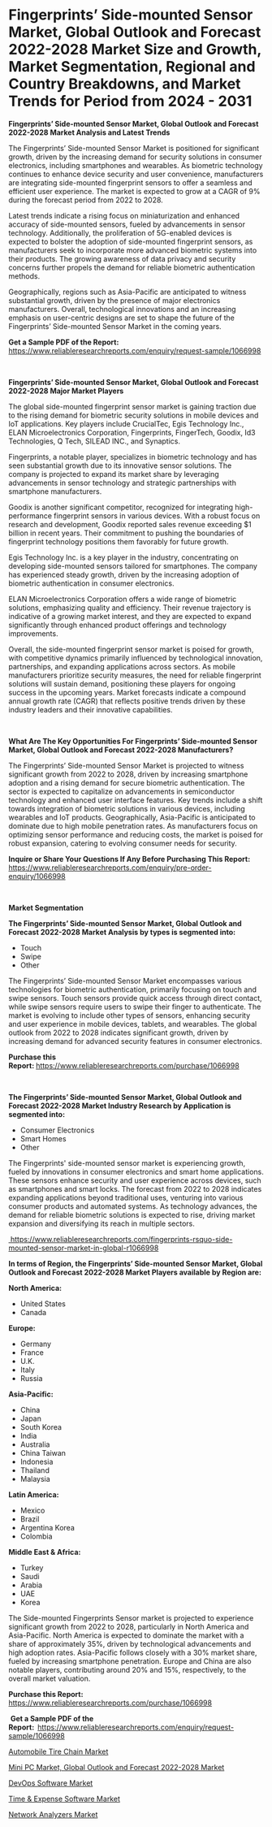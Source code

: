 <p><h1>Fingerprints’ Side-mounted Sensor Market, Global Outlook and Forecast 2022-2028 Market Size and Growth, Market Segmentation, Regional and Country Breakdowns, and Market Trends for Period from 2024 -  2031</h1></p><p><strong>Fingerprints’ Side-mounted Sensor Market, Global Outlook and Forecast 2022-2028 Market Analysis and Latest Trends</strong></p>
<p><p>The Fingerprints’ Side-mounted Sensor Market is positioned for significant growth, driven by the increasing demand for security solutions in consumer electronics, including smartphones and wearables. As biometric technology continues to enhance device security and user convenience, manufacturers are integrating side-mounted fingerprint sensors to offer a seamless and efficient user experience. The market is expected to grow at a CAGR of 9% during the forecast period from 2022 to 2028.</p><p>Latest trends indicate a rising focus on miniaturization and enhanced accuracy of side-mounted sensors, fueled by advancements in sensor technology. Additionally, the proliferation of 5G-enabled devices is expected to bolster the adoption of side-mounted fingerprint sensors, as manufacturers seek to incorporate more advanced biometric systems into their products. The growing awareness of data privacy and security concerns further propels the demand for reliable biometric authentication methods.</p><p>Geographically, regions such as Asia-Pacific are anticipated to witness substantial growth, driven by the presence of major electronics manufacturers. Overall, technological innovations and an increasing emphasis on user-centric designs are set to shape the future of the Fingerprints’ Side-mounted Sensor Market in the coming years.</p></p>
<p><strong>Get a Sample PDF of the Report:&nbsp;</strong> <a href="https://www.reliableresearchreports.com/enquiry/request-sample/1066998">https://www.reliableresearchreports.com/enquiry/request-sample/1066998</a></p>
<p>&nbsp;</p>
<p><strong>Fingerprints’ Side-mounted Sensor Market, Global Outlook and Forecast 2022-2028 Major Market Players</strong></p>
<p><p>The global side-mounted fingerprint sensor market is gaining traction due to the rising demand for biometric security solutions in mobile devices and IoT applications. Key players include CrucialTec, Egis Technology Inc., ELAN Microelectronics Corporation, Fingerprints, FingerTech, Goodix, Id3 Technologies, Q Tech, SILEAD INC., and Synaptics.</p><p>Fingerprints, a notable player, specializes in biometric technology and has seen substantial growth due to its innovative sensor solutions. The company is projected to expand its market share by leveraging advancements in sensor technology and strategic partnerships with smartphone manufacturers.</p><p>Goodix is another significant competitor, recognized for integrating high-performance fingerprint sensors in various devices. With a robust focus on research and development, Goodix reported sales revenue exceeding $1 billion in recent years. Their commitment to pushing the boundaries of fingerprint technology positions them favorably for future growth.</p><p>Egis Technology Inc. is a key player in the industry, concentrating on developing side-mounted sensors tailored for smartphones. The company has experienced steady growth, driven by the increasing adoption of biometric authentication in consumer electronics.</p><p>ELAN Microelectronics Corporation offers a wide range of biometric solutions, emphasizing quality and efficiency. Their revenue trajectory is indicative of a growing market interest, and they are expected to expand significantly through enhanced product offerings and technology improvements.</p><p>Overall, the side-mounted fingerprint sensor market is poised for growth, with competitive dynamics primarily influenced by technological innovation, partnerships, and expanding applications across sectors. As mobile manufacturers prioritize security measures, the need for reliable fingerprint solutions will sustain demand, positioning these players for ongoing success in the upcoming years. Market forecasts indicate a compound annual growth rate (CAGR) that reflects positive trends driven by these industry leaders and their innovative capabilities.</p></p>
<p>&nbsp;</p>
<p><strong>What Are The Key Opportunities For Fingerprints’ Side-mounted Sensor Market, Global Outlook and Forecast 2022-2028 Manufacturers?</strong></p>
<p><p>The Fingerprints’ Side-mounted Sensor Market is projected to witness significant growth from 2022 to 2028, driven by increasing smartphone adoption and a rising demand for secure biometric authentication. The sector is expected to capitalize on advancements in semiconductor technology and enhanced user interface features. Key trends include a shift towards integration of biometric solutions in various devices, including wearables and IoT products. Geographically, Asia-Pacific is anticipated to dominate due to high mobile penetration rates. As manufacturers focus on optimizing sensor performance and reducing costs, the market is poised for robust expansion, catering to evolving consumer needs for security.</p></p>
<p><strong>Inquire or Share Your Questions If Any Before Purchasing This Report:</strong> <a href="https://www.reliableresearchreports.com/enquiry/pre-order-enquiry/1066998">https://www.reliableresearchreports.com/enquiry/pre-order-enquiry/1066998</a></p>
<p>&nbsp;</p>
<p><strong>Market Segmentation</strong></p>
<p><strong>The Fingerprints’ Side-mounted Sensor Market, Global Outlook and Forecast 2022-2028 Market Analysis by types is segmented into:</strong></p>
<p><ul><li>Touch</li><li>Swipe</li><li>Other</li></ul></p>
<p><p>The Fingerprints’ Side-mounted Sensor Market encompasses various technologies for biometric authentication, primarily focusing on touch and swipe sensors. Touch sensors provide quick access through direct contact, while swipe sensors require users to swipe their finger to authenticate. The market is evolving to include other types of sensors, enhancing security and user experience in mobile devices, tablets, and wearables. The global outlook from 2022 to 2028 indicates significant growth, driven by increasing demand for advanced security features in consumer electronics.</p></p>
<p><strong>Purchase this Report:&nbsp;</strong><a href="https://www.reliableresearchreports.com/purchase/1066998">https://www.reliableresearchreports.com/purchase/1066998</a></p>
<p>&nbsp;</p>
<p><strong>The Fingerprints’ Side-mounted Sensor Market, Global Outlook and Forecast 2022-2028 Market Industry Research by Application is segmented into:</strong></p>
<p><ul><li>Consumer Electronics</li><li>Smart Homes</li><li>Other</li></ul></p>
<p><p>The Fingerprints' side-mounted sensor market is experiencing growth, fueled by innovations in consumer electronics and smart home applications. These sensors enhance security and user experience across devices, such as smartphones and smart locks. The forecast from 2022 to 2028 indicates expanding applications beyond traditional uses, venturing into various consumer products and automated systems. As technology advances, the demand for reliable biometric solutions is expected to rise, driving market expansion and diversifying its reach in multiple sectors.</p></p>
<p><a href="https://www.reliableresearchreports.com/fingerprints-rsquo-side-mounted-sensor-market-in-global-r1066998">&nbsp;https://www.reliableresearchreports.com/fingerprints-rsquo-side-mounted-sensor-market-in-global-r1066998</a></p>
<p><strong>In terms of Region, the Fingerprints’ Side-mounted Sensor Market, Global Outlook and Forecast 2022-2028 Market Players available by Region are:</strong></p>
<p>
    <p> <strong> North America: </strong>
        <ul>
            <li>United States</li>
            <li>Canada</li>
        </ul>
        </p> 
    <p> <strong> Europe: </strong>
        <ul>
            <li>Germany</li>
            <li>France</li>
            <li>U.K.</li>
            <li>Italy</li>
            <li>Russia</li>
        </ul>
        </p> 
    <p> <strong> Asia-Pacific: </strong>
        <ul>
            <li>China</li>
            <li>Japan</li>
            <li>South Korea</li>
            <li>India</li>
            <li>Australia</li>
            <li>China Taiwan</li>
            <li>Indonesia</li>
            <li>Thailand</li>
            <li>Malaysia</li>
        </ul>
        </p> 
    <p> <strong> Latin America: </strong>
        <ul>
            <li>Mexico</li>
            <li>Brazil</li>
            <li>Argentina Korea</li>
            <li>Colombia</li>
        </ul>
        </p> 
    <p> <strong> Middle East & Africa: </strong>
        <ul>
            <li>Turkey</li>
            <li>Saudi</li>
            <li>Arabia</li>
            <li>UAE</li>
            <li>Korea</li>
        </ul>
    </p>
    </p>
<p><p>The Side-mounted Fingerprints Sensor market is projected to experience significant growth from 2022 to 2028, particularly in North America and Asia-Pacific. North America is expected to dominate the market with a share of approximately 35%, driven by technological advancements and high adoption rates. Asia-Pacific follows closely with a 30% market share, fueled by increasing smartphone penetration. Europe and China are also notable players, contributing around 20% and 15%, respectively, to the overall market valuation.</p></p>
<p><strong>Purchase this Report: </strong><a href="https://www.reliableresearchreports.com/purchase/1066998">https://www.reliableresearchreports.com/purchase/1066998</a></p>
<p>&nbsp;<strong>Get a Sample PDF of the Report:&nbsp;&nbsp;</strong><a href="https://www.reliableresearchreports.com/enquiry/request-sample/1066998">https://www.reliableresearchreports.com/enquiry/request-sample/1066998</a></p>
<p><strong></strong></p>
<p><p><a href="https://medium.com/@sarahhopkins94/automobile-tire-chain-market-market-segmentation-geographical-regions-and-market-forcast-till-afe0b11c6e3e">Automobile Tire Chain Market</a></p><p><a href="https://github.com/RickHolmes3/Market-Research-Report-List-6/blob/main/mini-pc-market-global-outlook-and-forecast-2022-2028-market.md">Mini PC Market, Global Outlook and Forecast 2022-2028 Market</a></p><p><a href="https://www.linkedin.com/pulse/global-devops-software-industry-analysis-share-growth-trends-apafc?trackingId=Z7dUN5r0TsyeQ7GGfrDLLw%3D%3D">DevOps Software Market</a></p><p><a href="https://www.linkedin.com/pulse/global-time-expense-software-market-landscape-future-trends-3nr5c?trackingId=jXxq4Sr0Q6ynennL1cStPA%3D%3D">Time & Expense Software Market</a></p><p><a href="https://issuu.com/reportprime-2/docs/network-analyzers-market-size-2030._95a9e399cdb534">Network Analyzers Market</a></p></p>
